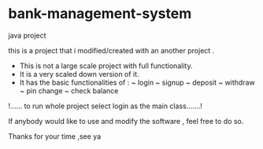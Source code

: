 # bank-management-system
java project

this is a project that i modified/created with an another project .

- This is not a large scale project with full functionality.
- It is a very scaled down version of it.
- It has the basic functionalities of : 
      ~ login 
      ~ signup
      ~ deposit 
      ~ withdraw
      ~ pin change
      ~ check balance
      
!...... to run whole project select login as the main class.......!     
      
If anybody would like to use and modify the software , feel free to do so.

Thanks for your time ,see ya
